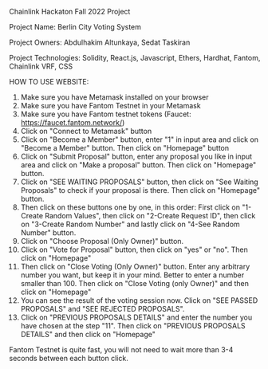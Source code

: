 Chainlink Hackaton Fall 2022 Project

Project Name: Berlin City Voting System

Project Owners: Abdulhakim Altunkaya, Sedat Taskiran

Project Technologies: Solidity, React.js, Javascript, Ethers, Hardhat, Fantom, Chainlink VRF, CSS


HOW TO USE WEBSITE:
1) Make sure you have Metamask installed on your browser
2) Make sure you have Fantom Testnet in your Metamask
3) Make sure you have Fantom testnet tokens (Faucet: https://faucet.fantom.network/)
4) Click on "Connect to Metamask" button
5) Click on "Become a Member" button, enter "1" in input area and click on "Become a Member" button. Then click on "Homepage" button
6) Click on "Submit Proposal" button, enter any proposal you like in input area and click on "Make a proposal" button. 
Then click on "Homepage" button.
7) Click on "SEE WAITING PROPOSALS" button, then click on "See Waiting Proposals" to check if your proposal is there. 
Then click on "Homepage" button.
8) Then click on these buttons one by one, in this order: First click on "1-Create Random Values",
then click on "2-Create Request ID", then click on "3-Create Random Number" and lastly click on 
"4-See Random Number" button.
9) Click on "Choose Proposal (Only Owner)" button.
10) Click on "Vote for Proposal" button, then click on "yes" or "no". Then click on "Homepage"
11) Then click on "Close Voting (Only Owner)" button. Enter any arbitrary number you want, but keep it in your mind. Better to enter a number smaller than 100. Then click on "Close Voting (only Owner)" and then click on "Homepage"
12) You can see the result of the voting session now. Click on  "SEE PASSED PROPOSALS" and "SEE REJECTED PROPOSALS".
13) Click on "PREVIOUS PROPOSALS DETAILS" and enter the number you have chosen at the step "11". Then click on "PREVIOUS PROPOSALS DETAILS" and then click on "Homepage"

Fantom Testnet is quite fast, you will not need to wait more than 3-4 seconds between each button click. 
